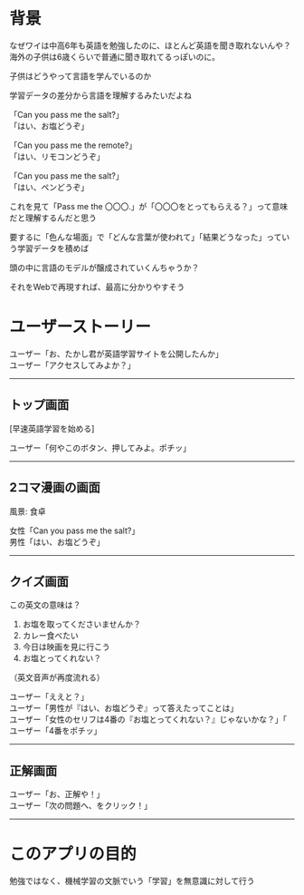 # 背景

なぜワイは中高6年も英語を勉強したのに、ほとんど英語を聞き取れないんや？  
海外の子供は6歳くらいで普通に聞き取れてるっぽいのに。

子供はどうやって言語を学んでいるのか

学習データの差分から言語を理解するみたいだよね

「Can you pass me the salt?」  
「はい、お塩どうぞ」

「Can you pass me the remote?」  
「はい、リモコンどうぞ」

「Can you pass me the salt?」  
「はい、ペンどうぞ」

これを見て「Pass me the 〇〇〇.」が「〇〇〇をとってもらえる？」って意味だと理解するんだと思う

要するに「色んな場面」で「どんな言葉が使われて」「結果どうなった」っていう学習データを積めば

頭の中に言語のモデルが醸成されていくんちゃうか？

それをWebで再現すれば、最高に分かりやすそう

# ユーザーストーリー

ユーザー「お、たかし君が英語学習サイトを公開したんか」  
ユーザー「アクセスしてみよか？」

---

## トップ画面

[早速英語学習を始める]

ユーザー「何やこのボタン、押してみよ。ポチッ」

---

## 2コマ漫画の画面

風景: 食卓

女性「Can you pass me the salt?」  
男性「はい、お塩どうぞ」

---

## クイズ画面

この英文の意味は？

1. お塩を取ってくださいませんか？
2. カレー食べたい
3. 今日は映画を見に行こう
4. お塩とってくれない？

（英文音声が再度流れる）

ユーザー「ええと？」  
ユーザー「男性が『はい、お塩どうぞ』って答えたってことは」  
ユーザー「女性のセリフは4番の『お塩とってくれない？』じゃないかな？」「  
ユーザー「4番をポチッ」

---

## 正解画面

ユーザー「お、正解や！」  
ユーザー「次の問題へ、をクリック！」

---

# このアプリの目的

勉強ではなく、機械学習の文脈でいう「学習」を無意識に対して行う
